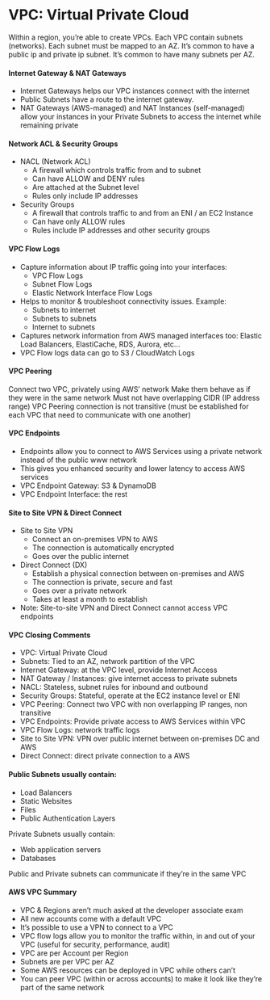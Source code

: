 # VPC: Virtual Private Cloud

Within a region, you’re able to create VPCs. Each VPC contain subnets (networks). Each subnet must be mapped to an AZ. It’s common to have a public ip and private ip subnet. It’s common to have many subnets per AZ.

#### Internet Gateway & NAT Gateways
- Internet Gateways helps our VPC instances connect with the internet
- Public Subnets have a route to the internet gateway.
- NAT Gateways (AWS-managed) and NAT Instances (self-managed) allow your instances in your Private Subnets to access the internet while remaining private

#### Network ACL & Security Groups
- NACL (Network ACL)
	- A firewall which controls traffic from and to subnet
	- Can have ALLOW and DENY rules
	- Are attached at the Subnet level
	- Rules only include IP addresses
- Security Groups
	- A firewall that controls traffic to and from an ENI / an EC2 Instance
	- Can have only ALLOW rules
	- Rules include IP addresses and other security groups

#### VPC Flow Logs
- Capture information about IP traffic going into your interfaces: 
	- VPC Flow Logs
	- Subnet Flow Logs
	- Elastic Network Interface Flow Logs
- Helps to monitor & troubleshoot connectivity issues. Example: 
	- Subnets to internet
	- Subnets to subnets
	- Internet to subnets
- Captures network information from AWS managed interfaces too: Elastic Load Balancers, ElastiCache, RDS, Aurora, etc...
- VPC Flow logs data can go to S3 / CloudWatch Logs

#### VPC Peering
Connect two VPC, privately using AWS’ network
Make them behave as if they were in the same network
Must not have overlapping CIDR (IP address range)
VPC Peering connection is not transitive (must be established for each VPC that need to communicate with one another)

#### VPC Endpoints
- Endpoints allow you to connect to AWS Services using a private network instead of the public www network
- This gives you enhanced security and lower latency to access AWS services
- VPC Endpoint Gateway: S3 & DynamoDB
- VPC Endpoint Interface: the rest

#### Site to Site VPN & Direct Connect
- Site to Site VPN
	- Connect an on-premises VPN to AWS
	- The connection is automatically encrypted 
	- Goes over the public internet
- Direct Connect (DX)
	- Establish a physical connection between on-premises and AWS
	- The connection is private, secure and fast
	- Goes over a private network
	- Takes at least a month to establish
- Note: Site-to-site VPN and Direct Connect cannot access VPC endpoints

#### VPC Closing Comments
- VPC: Virtual Private Cloud
- Subnets: Tied to an AZ, network partition of the VPC
- Internet Gateway: at the VPC level, provide Internet Access
- NAT Gateway / Instances: give internet access to private subnets
- NACL: Stateless, subnet rules for inbound and outbound
- Security Groups: Stateful, operate at the EC2 instance level or ENI
- VPC Peering: Connect two VPC with non overlapping IP ranges, non transitive
- VPC Endpoints: Provide private access to AWS Services within VPC
- VPC Flow Logs: network traffic logs
- Site to Site VPN: VPN over public internet between on-premises DC and AWS 
- Direct Connect: direct private connection to a AWS

#### Public Subnets usually contain:
* Load Balancers
* Static Websites
* Files
* Public Authentication Layers

Private Subnets usually contain:
* Web application servers
* Databases

Public and Private subnets can communicate if they’re in the same VPC

#### AWS VPC Summary
* VPC & Regions aren’t much asked at the developer associate exam
* All new accounts come with a default VPC
* It’s possible to use a VPN to connect to a VPC
* VPC flow logs allow you to monitor the traffic within, in and out of your VPC (useful for security, performance, audit)
* VPC are per Account per Region
* Subnets are per VPC per AZ
* Some AWS resources can be deployed in VPC while others can’t
* You can peer VPC (within or across accounts) to make it look like they’re part of the same network

